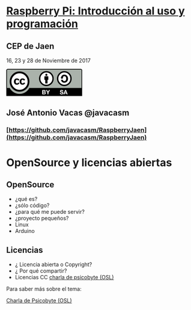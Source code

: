 # [Raspberry Pi: Introducción al uso y programación](http://www.juntadeandalucia.es/educacion/portals/web/cep-jaen/index.php/es-ES/formacion/convocatorias/771-abierto-plazo-de-inscripcion-a-la-actividad-raspberry-pi-introduccion-al-uso-y-programacion-162319ge102)

## CEP de Jaen

16, 23 y 28 de Noviembre de 2017

![CC](./images/Licencia_CC.png)
## José Antonio Vacas  @javacasm

### [https://github.com/javacasm/RaspberryJaen](https://github.com/javacasm/RaspberryJaen)


# OpenSource y licencias abiertas

## OpenSource

* ¿qué es?
* ¿sólo código?
* ¿para qué me puede servir?
* ¿proyecto pequeños?
* Linux
* Arduino

## Licencias

* ¿ Licencia abierta o Copyright?
* ¿ Por qué compartir?
* Licencias CC [charla de psicobyte (OSL)](http://www.psicobyte.com/descargas/CampusCientifico.pdf)

Para saber más sobre el tema:

[Charla de Psicobyte (OSL)](http://www.psicobyte.com/descargas/Propiedad_intelectual_y_licencias_libres.pdf)
